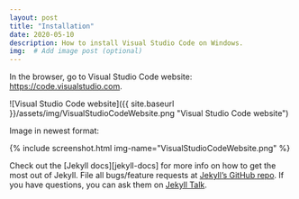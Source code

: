 ```yaml
---
layout: post
title: "Installation"
date: 2020-05-10
description: How to install Visual Studio Code on Windows.
img:  # Add image post (optional)
---
```

In the browser, go to Visual Studio Code website: <https://code.visualstudio.com>.

![Visual Studio Code website]({{ site.baseurl }}/assets/img/VisualStudioCodeWebsite.png "Visual Studio Code website")

Image in newest format:

{% include screenshot.html img-name="VisualStudioCodeWebsite.png" %}

Check out the [Jekyll docs][jekyll-docs] for more info on how to get the most out of Jekyll. File all bugs/feature requests at [Jekyll’s GitHub repo][jekyll-gh]. If you have questions, you can ask them on [Jekyll Talk][jekyll-talk].

[jekyll-gh]:   https://github.com/jekyll/jekyll
[jekyll-talk]: https://talk.jekyllrb.com/

